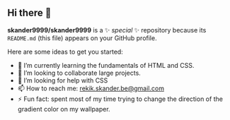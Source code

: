 ## Hi there 👋

**skander9999/skander9999** is a ✨ _special_ ✨ repository because its `README.md` (this file) appears on your GitHub profile.

Here are some ideas to get you started:


- 🌱 I’m currently learning the fundamentals of HTML and CSS.
- 👯 I’m looking to collaborate large projects.
- 🤔 I’m looking for help with CSS
- 📫 How to reach me: rekik.skander.be@gmail.com
- ⚡ Fun fact:  spent most of my time trying to change the direction of the gradient color on my wallpaper.
